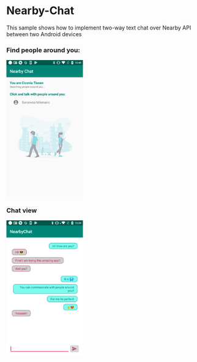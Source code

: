 # Nearby-Chat
This sample shows how to implement two-way text chat over Nearby API between two Android devices

### Find people around you:
<img src="https://github.com/jarroyoesp/Nearby-Chat/blob/master/images/people_around.png" width="200">

### Chat view
<img src="https://github.com/jarroyoesp/Nearby-Chat/blob/master/images/capture_chat.png" width="200">

